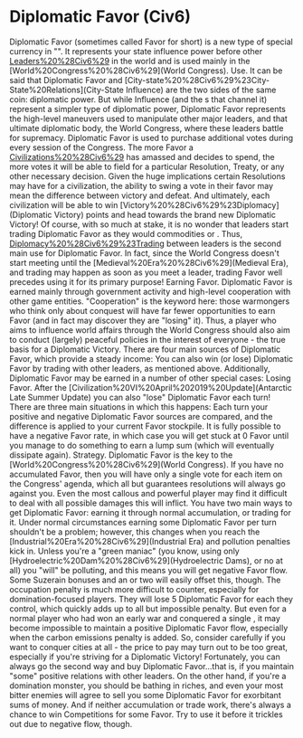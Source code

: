# Diplomatic Favor (Civ6)

 Diplomatic Favor (sometimes called Favor for short) is a new type of special currency in "". It represents your state influence power before other [Leaders%20%28Civ6%29](leaders) in the world and is used mainly in the [World%20Congress%20%28Civ6%29](World Congress).
Use.
It can be said that Diplomatic Favor and [City-state%20%28Civ6%29%23City-State%20Relations](City-State Influence) are the two sides of the same coin: diplomatic power. But while Influence (and the s that channel it) represent a simpler type of diplomatic power, Diplomatic Favor represents the high-level maneuvers used to manipulate other major leaders, and that ultimate diplomatic body, the World Congress, where these leaders battle for supremacy.
 Diplomatic Favor is used to purchase additional votes during every session of the Congress. The more Favor a [Civilizations%20%28Civ6%29](civilization) has amassed and decides to spend, the more votes it will be able to field for a particular Resolution, Treaty, or any other necessary decision. Given the huge implications certain Resolutions may have for a civilization, the ability to swing a vote in their favor may mean the difference between victory and defeat. And ultimately, each civilization will be able to win [Victory%20%28Civ6%29%23Diplomacy](Diplomatic Victory) points and head towards the brand new Diplomatic Victory!
Of course, with so much at stake, it is no wonder that leaders start trading Diplomatic Favor as they would commodities or . Thus, [Diplomacy%20%28Civ6%29%23Trading](trading) between leaders is the second main use for Diplomatic Favor. In fact, since the World Congress doesn't start meeting until the [Medieval%20Era%20%28Civ6%29](Medieval Era), and trading may happen as soon as you meet a leader, trading Favor well precedes using it for its primary purpose!
Earning Favor.
 Diplomatic Favor is earned mainly through government activity and high-level cooperation with other game entities. "Cooperation" is the keyword here: those warmongers who think only about conquest will have far fewer opportunities to earn Favor (and in fact may discover they are "losing" it). Thus, a player who aims to influence world affairs through the World Congress should also aim to conduct (largely) peaceful policies in the interest of everyone - the true basis for a Diplomatic Victory.
There are four main sources of Diplomatic Favor, which provide a steady income:
You can also win (or lose) Diplomatic Favor by trading with other leaders, as mentioned above.
Additionally, Diplomatic Favor may be earned in a number of other special cases:
Losing Favor.
After the [Civilization%20VI%20April%202019%20Update](Antarctic Late Summer Update) you can also "lose" Diplomatic Favor each turn! There are three main situations in which this happens:
Each turn your positive and negative Diplomatic Favor sources are compared, and the difference is applied to your current Favor stockpile. It is fully possible to have a negative Favor rate, in which case you will get stuck at 0 Favor until you manage to do something to earn a lump sum (which will eventually dissipate again).
Strategy.
 Diplomatic Favor is the key to the [World%20Congress%20%28Civ6%29](World Congress). If you have no accumulated Favor, then you will have only a single vote for each item on the Congress' agenda, which all but guarantees resolutions will always go against you. Even the most callous and powerful player may find it difficult to deal with all possible damages this will inflict.
You have two main ways to get Diplomatic Favor: earning it through normal accumulation, or trading for it. Under normal circumstances earning some Diplomatic Favor per turn shouldn't be a problem; however, this changes when you reach the [Industrial%20Era%20%28Civ6%29](Industrial Era) and pollution penalties kick in. Unless you're a "green maniac" (you know, using only [Hydroelectric%20Dam%20%28Civ6%29](Hydroelectric Dams), or no at all) you "will" be polluting, and this means you will get negative Favor flow. Some Suzerain bonuses and an or two will easily offset this, though.
The occupation penalty is much more difficult to counter, especially for domination-focused players. They will lose 5 Diplomatic Favor for each they control, which quickly adds up to all but impossible penalty. But even for a normal player who had won an early war and conquered a single , it may become impossible to maintain a positive Diplomatic Favor flow, especially when the carbon emissions penalty is added. So, consider carefully if you want to conquer cities at all - the price to pay may turn out to be too great, especially if you're striving for a Diplomatic Victory!
Fortunately, you can always go the second way and buy Diplomatic Favor...that is, if you maintain "some" positive relations with other leaders. On the other hand, if you're a domination monster, you should be bathing in riches, and even your most bitter enemies will agree to sell you some Diplomatic Favor for exorbitant sums of money.
And if neither accumulation or trade work, there's always a chance to win Competitions for some Favor. Try to use it before it trickles out due to negative flow, though.
